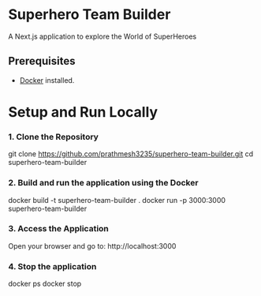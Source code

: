 # Superhero Team Builder

A Next.js application to explore the World of SuperHeroes

## Prerequisites

- [Docker](https://www.docker.com/get-started) installed.

# Setup and Run Locally

### 1. Clone the Repository

git clone https://github.com/prathmesh3235/superhero-team-builder.git
cd superhero-team-builder

### 2. Build and run the application using the Docker

docker build -t superhero-team-builder .
docker run -p 3000:3000 superhero-team-builder

### 3. Access the Application 

Open your browser and go to:
http://localhost:3000

### 4. Stop the application
docker ps
docker stop <container-id>

